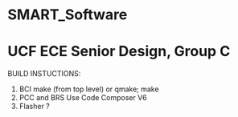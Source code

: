 # SMART_Software

UCF ECE Senior Design, Group C
=======

BUILD INSTUCTIONS:

1) BCI
	make (from top level) or qmake; make
2) PCC and BRS
	Use Code Composer V6
3) Flasher
	?
